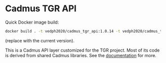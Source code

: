 # Cadmus TGR API

Quick Docker image build:

```bash
docker build . -t vedph2020/cadmus_tgr_api:1.0.14 -t vedph2020/cadmus_tgr_api:latest
```

(replace with the current version).

This is a Cadmus API layer customized for the TGR project. Most of its code is derived from shared Cadmus libraries. See the [documentation](https://github.com/vedph/cadmus_doc/blob/master/api/creating.md) for more.
